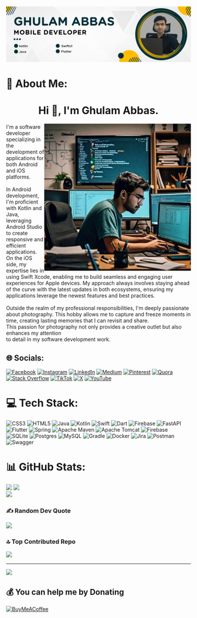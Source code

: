 ![logo](https://github.com/Ghulam-Abbass/Ghulam-Abbass/blob/main/Yellow%20And%20Blue%20Modern%20Business%20LinkedIn%20Article%20Cover%20Image%20(1).png)
# 💫 About Me:
<h1 align="center">Hi 👋, I'm Ghulam Abbas.</h1>
<img align="right" alt="coding" width="400" src="https://github.com/Ghulam-Abbass/Ghulam-Abbass/blob/main/1725273984717.webp">
<p align="left">I'm a software developer specializing in the development of applications for both Android and iOS platforms.<br><br>In Android development, I'm proficient with Kotlin and Java, leveraging Android Studio to create responsive and efficient applications. On the iOS side, my expertise lies in using Swift Xcode, enabling me to build seamless and engaging user experiences for Apple devices. My approach always involves staying ahead of the curve with the latest updates in both ecosystems, ensuring my applications leverage the newest features and best practices.<br><br>Outside the realm of my professional responsibilities, I'm deeply passionate about photography. This hobby allows me to capture and freeze moments in time, creating lasting memories that I can revisit and share.<br>This passion for photography not only provides a creative outlet but also enhances my attention<br>to detail in my software development work.</p>



## 🌐 Socials:
[![Facebook](https://img.shields.io/badge/Facebook-%231877F2.svg?logo=Facebook&logoColor=white)](https://facebook.com/https://www.facebook.com/profile.php?id=61559407640068&mibextid=ZbWKwL) [![Instagram](https://img.shields.io/badge/Instagram-%23E4405F.svg?logo=Instagram&logoColor=white)](https://instagram.com/https://www.instagram.com/abbas.dev?igsh=djdnNnBzZXIwOTNy) [![LinkedIn](https://img.shields.io/badge/LinkedIn-%230077B5.svg?logo=linkedin&logoColor=white)](https://linkedin.com/in/www.linkedin.com/in/ghulam-abbas-766534308) [![Medium](https://img.shields.io/badge/Medium-12100E?logo=medium&logoColor=white)](https://medium.com/@@abbas90) [![Pinterest](https://img.shields.io/badge/Pinterest-%23E60023.svg?logo=Pinterest&logoColor=white)](https://pinterest.com/abbasdev90) [![Quora](https://img.shields.io/badge/Quora-%23B92B27.svg?logo=Quora&logoColor=white)](https://quora.com/profile/Ghulam-Abbas-1778) [![Stack Overflow](https://img.shields.io/badge/-Stackoverflow-FE7A16?logo=stack-overflow&logoColor=white)](https://stackoverflow.com/users/user:19766530) [![TikTok](https://img.shields.io/badge/TikTok-%23000000.svg?logo=TikTok&logoColor=white)](https://tiktok.com/@abbas_dev90) [![X](https://img.shields.io/badge/X-black.svg?logo=X&logoColor=white)](https://x.com/@GhulamAbba8655) [![YouTube](https://img.shields.io/badge/YouTube-%23FF0000.svg?logo=YouTube&logoColor=white)](https://youtube.com/@UCJpCC4l_iXFt0609VFTvSiA) 

# 💻 Tech Stack:
![CSS3](https://img.shields.io/badge/css3-%231572B6.svg?style=for-the-badge&logo=css3&logoColor=white) ![HTML5](https://img.shields.io/badge/html5-%23E34F26.svg?style=for-the-badge&logo=html5&logoColor=white) ![Java](https://img.shields.io/badge/java-%23ED8B00.svg?style=for-the-badge&logo=openjdk&logoColor=white) ![Kotlin](https://img.shields.io/badge/kotlin-%237F52FF.svg?style=for-the-badge&logo=kotlin&logoColor=white) ![Swift](https://img.shields.io/badge/swift-F54A2A?style=for-the-badge&logo=swift&logoColor=white) ![Dart](https://img.shields.io/badge/dart-%230175C2.svg?style=for-the-badge&logo=dart&logoColor=white) ![Firebase](https://img.shields.io/badge/firebase-%23039BE5.svg?style=for-the-badge&logo=firebase) ![FastAPI](https://img.shields.io/badge/FastAPI-005571?style=for-the-badge&logo=fastapi) ![Flutter](https://img.shields.io/badge/Flutter-%2302569B.svg?style=for-the-badge&logo=Flutter&logoColor=white) ![Spring](https://img.shields.io/badge/spring-%236DB33F.svg?style=for-the-badge&logo=spring&logoColor=white) ![Apache Maven](https://img.shields.io/badge/Apache%20Maven-C71A36?style=for-the-badge&logo=Apache%20Maven&logoColor=white) ![Apache Tomcat](https://img.shields.io/badge/apache%20tomcat-%23F8DC75.svg?style=for-the-badge&logo=apache-tomcat&logoColor=black) ![Firebase](https://img.shields.io/badge/firebase-a08021?style=for-the-badge&logo=firebase&logoColor=ffcd34) ![SQLite](https://img.shields.io/badge/sqlite-%2307405e.svg?style=for-the-badge&logo=sqlite&logoColor=white) ![Postgres](https://img.shields.io/badge/postgres-%23316192.svg?style=for-the-badge&logo=postgresql&logoColor=white) ![MySQL](https://img.shields.io/badge/mysql-4479A1.svg?style=for-the-badge&logo=mysql&logoColor=white) ![Gradle](https://img.shields.io/badge/Gradle-02303A.svg?style=for-the-badge&logo=Gradle&logoColor=white) ![Docker](https://img.shields.io/badge/docker-%230db7ed.svg?style=for-the-badge&logo=docker&logoColor=white) ![Jira](https://img.shields.io/badge/jira-%230A0FFF.svg?style=for-the-badge&logo=jira&logoColor=white) ![Postman](https://img.shields.io/badge/Postman-FF6C37?style=for-the-badge&logo=postman&logoColor=white) ![Swagger](https://img.shields.io/badge/-Swagger-%23Clojure?style=for-the-badge&logo=swagger&logoColor=white)
# 📊 GitHub Stats:
![](https://github-readme-stats.vercel.app/api?username=Ghulam-Abbass&theme=dark&hide_border=false&include_all_commits=false&count_private=false)
![](https://github-readme-streak-stats.herokuapp.com/?user=Ghulam-Abbass&theme=dark&hide_border=false)<br/>
![](https://github-readme-stats.vercel.app/api/top-langs/?username=Ghulam-Abbass&theme=dark&hide_border=false&include_all_commits=false&count_private=false&layout=compact)

### ✍️ Random Dev Quote
![](https://quotes-github-readme.vercel.app/api?type=horizontal&theme=tokyonight)

### 🔝 Top Contributed Repo
![](https://github-contributor-stats.vercel.app/api?username=Ghulam-Abbass&limit=5&theme=radical&combine_all_yearly_contributions=true)

---
[![](https://visitcount.itsvg.in/api?id=Ghulam-Abbass&icon=2&color=0)](https://visitcount.itsvg.in)

  ## 💰 You can help me by Donating
  [![BuyMeACoffee](https://img.shields.io/badge/Buy%20Me%20a%20Coffee-ffdd00?style=for-the-badge&logo=buy-me-a-coffee&logoColor=black)](https://buymeacoffee.com/ghulam.abbas) 

  
<!-- Proudly created with GPRM ( https://gprm.itsvg.in ) -->

